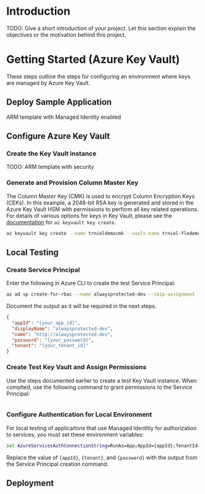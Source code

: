 # Introduction 
TODO: Give a short introduction of your project. Let this section explain the objectives or the motivation behind this project. 

# Getting Started (Azure Key Vault)

These steps outline the steps for configuring an environment where keys are managed by Azure Key Vault.

## Deploy Sample Application

ARM template with Managed Identity enabled

## Configure Azure Key Vault

### Create the Key Vault instance

TODO: ARM template with security

### Generate and Provision Column Master Key

The Column Master Key (CMK) is used to encrypt Column Encryption Keys (CEKs). In this example, a 2048-bit RSA key is generated and stored in the Azure Key Vault HSM with permissions to perform all key related operations. For details of various options for keys in Key Vault, please see the [documentation](https://docs.microsoft.com/en-us/cli/azure/keyvault/key?view=azure-cli-latest#az-keyvault-key-create) for `az keyvault key create`.

```bash
az keyvault key create --name trnieldemocmk --vault-name trniel-fledemo --kty RSA-HSM --protection hsm --size 2048
```



## Local Testing

### Create Service Principal

Enter the following in Azure CLI to create the test Service Principal.

```bash
az ad sp create-for-rbac --name alwaysprotected-dev --skip-assignment
```

Document the output as it will be required in the next steps.

```json
{
  "appId": "[your_app_id]",
  "displayName": "alwaysprotected-dev",
  "name": "http://alwaysprotected-dev",
  "password": "[your_password]",
  "tenant": "[your_tenant_id]"
}
```

### Create Test Key Vault and Assign Permissions

Use the steps documented earlier to create a test Key Vault instance. When complted, use the following command to grant permissions to the Service Principal:

```bash

```


### Configure Authentication for Local Environment

For local testing of applicaitons that use Managed Identitiy for authorization to services, you must set these environment variables:

```cmd
set AzureServicesAuthConnectionString=RunAs=App;AppId={appId};TenantId={tenant};AppKey={password}
```

Replace the value of `{appId}`, `{tenant}`, and `{password}` with the output from the Service Principal creation command.

## Deployment


